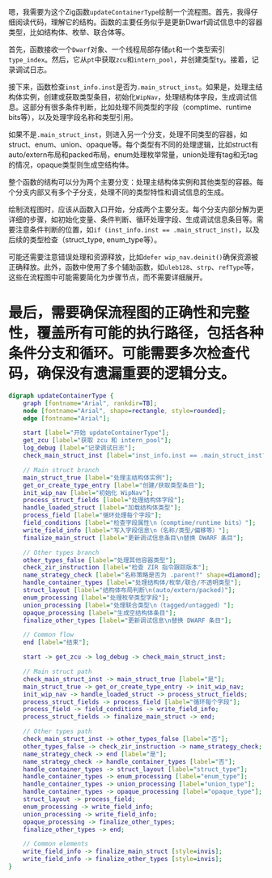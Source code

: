 嗯，我需要为这个Zig函数`updateContainerType`绘制一个流程图。首先，我得仔细阅读代码，理解它的结构。函数的主要任务似乎是更新Dwarf调试信息中的容器类型，比如结构体、枚举、联合体等。

首先，函数接收一个`Dwarf`对象、一个线程局部存储`pt`和一个类型索引`type_index`。然后，它从`pt`中获取`zcu`和`intern_pool`，并创建类型`ty`。接着，记录调试日志。

接下来，函数检查`inst_info.inst`是否为`.main_struct_inst`。如果是，处理主结构体实例，创建或获取类型条目，初始化`WipNav`，处理结构体字段，生成调试信息。这部分有很多条件判断，比如处理不同类型的字段（comptime、runtime bits等），以及处理字段名称和类型引用。

如果不是`.main_struct_inst`，则进入另一个分支，处理不同类型的容器，如struct、enum、union、opaque等。每个类型有不同的处理逻辑，比如struct有auto/extern布局和packed布局，enum处理枚举常量，union处理有tag和无tag的情况，opaque类型则生成空结构体。

整个函数的结构可以分为两个主要分支：处理主结构体实例和其他类型的容器。每个分支内部又有多个子分支，处理不同的类型特性和调试信息的生成。

绘制流程图时，应该从函数入口开始，分成两个主要分支。每个分支内部分解为更详细的步骤，如初始化变量、条件判断、循环处理字段、生成调试信息条目等。需要注意条件判断的位置，如`if (inst_info.inst == .main_struct_inst)`，以及后续的类型检查（struct_type, enum_type等）。

可能还需要注意错误处理和资源释放，比如`defer wip_nav.deinit()`确保资源被正确释放。此外，函数中使用了多个辅助函数，如`uleb128`、`strp`、`refType`等，这些在流程图中可能需要简化为步骤节点，而不需要详细展开。

最后，需要确保流程图的正确性和完整性，覆盖所有可能的执行路径，包括各种条件分支和循环。可能需要多次检查代码，确保没有遗漏重要的逻辑分支。
================================================
```dot
digraph updateContainerType {
    graph [fontname="Arial", rankdir=TB];
    node [fontname="Arial", shape=rectangle, style=rounded];
    edge [fontname="Arial"];

    start [label="开始 updateContainerType"];
    get_zcu [label="获取 zcu 和 intern_pool"];
    log_debug [label="记录调试日志"];
    check_main_struct_inst [label="inst_info.inst == .main_struct_inst?" shape=diamond];

    // Main struct branch
    main_struct_true [label="处理主结构体实例"];
    get_or_create_type_entry [label="创建/获取类型条目"];
    init_wip_nav [label="初始化 WipNav"];
    process_struct_fields [label="处理结构体字段"];
    handle_loaded_struct [label="加载结构体类型"];
    process_field [label="循环处理每个字段"];
    field_conditions [label="检查字段属性\n（comptime/runtime bits）"];
    write_field_info [label="写入字段信息\n（名称/类型/偏移等）"];
    finalize_main_struct [label="更新调试信息条目\n替换 DWARF 条目"];

    // Other types branch
    other_types_false [label="处理其他容器类型"];
    check_zir_instruction [label="检查 ZIR 指令跟踪版本"];
    name_strategy_check [label="名称策略是否为 .parent?" shape=diamond];
    handle_container_types [label="处理结构体/枚举/联合/不透明类型"];
    struct_layout [label="结构体布局判断\n(auto/extern/packed)"];
    enum_processing [label="处理枚举类型字段"];
    union_processing [label="处理联合类型\n（tagged/untagged）"];
    opaque_processing [label="生成空结构体条目"];
    finalize_other_types [label="更新调试信息\n替换 DWARF 条目"];

    // Common flow
    end [label="结束"];

    start -> get_zcu -> log_debug -> check_main_struct_inst;

    // Main struct path
    check_main_struct_inst -> main_struct_true [label="是"];
    main_struct_true -> get_or_create_type_entry -> init_wip_nav;
    init_wip_nav -> handle_loaded_struct -> process_struct_fields;
    process_struct_fields -> process_field [label="循环每个字段"];
    process_field -> field_conditions -> write_field_info;
    process_struct_fields -> finalize_main_struct -> end;

    // Other types path
    check_main_struct_inst -> other_types_false [label="否"];
    other_types_false -> check_zir_instruction -> name_strategy_check;
    name_strategy_check -> end [label="是"];
    name_strategy_check -> handle_container_types [label="否"];
    handle_container_types -> struct_layout [label="struct_type"];
    handle_container_types -> enum_processing [label="enum_type"];
    handle_container_types -> union_processing [label="union_type"];
    handle_container_types -> opaque_processing [label="opaque_type"];
    struct_layout -> process_field;
    enum_processing -> write_field_info;
    union_processing -> write_field_info;
    opaque_processing -> finalize_other_types;
    finalize_other_types -> end;

    // Common elements
    write_field_info -> finalize_main_struct [style=invis];
    write_field_info -> finalize_other_types [style=invis];
}
```
